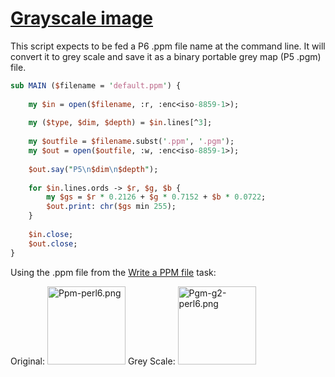 [1]: https://rosettacode.org/wiki/Grayscale_image

# [Grayscale image][1]

This script expects to be fed a P6 .ppm file name at the command line. It will convert it to grey scale and save it as a binary portable grey map (P5 .pgm) file.

```perl
sub MAIN ($filename = 'default.ppm') {
 
    my $in = open($filename, :r, :enc<iso-8859-1>);
 
    my ($type, $dim, $depth) = $in.lines[^3];
 
    my $outfile = $filename.subst('.ppm', '.pgm');
    my $out = open($outfile, :w, :enc<iso-8859-1>);
 
    $out.say("P5\n$dim\n$depth");
 
    for $in.lines.ords -> $r, $g, $b {
        my $gs = $r * 0.2126 + $g * 0.7152 + $b * 0.0722;
        $out.print: chr($gs min 255);
    }
 
    $in.close;
    $out.close;
}
```


Using the .ppm file from the [Write a PPM file](https://rosettacode.org/wiki/Bitmap/Write_a_PPM_file#Perl_6) task:



Original: [<img alt="Ppm-perl6.png" src="https://rosettacode.org/mw/images/2/27/Ppm-perl6.png" width="125" height="125" />](https://rosettacode.org/wiki/File:Ppm-perl6.png) Grey Scale: [<img alt="Pgm-g2-perl6.png" src="https://rosettacode.org/mw/images/f/fe/Pgm-g2-perl6.png" width="125" height="125" />](https://rosettacode.org/wiki/File:Pgm-g2-perl6.png)